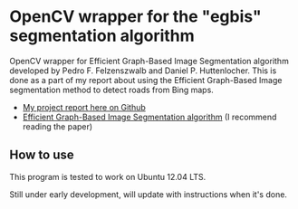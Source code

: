 OpenCV wrapper for the "egbis" segmentation algorithm
=====================================================
OpenCV wrapper for Efficient Graph-Based Image Segmentation algorithm developed
by Pedro F. Felzenszwalb and Daniel P. Huttenlocher. This is done as a part of my report about using the Efficient
Graph-Based Image segmentation method to detect roads from Bing maps.

* [My project report here on
  Github](https://github.com/christofferholmstedt/maa507-report-mathematics-behind-internet)
* [Efficient Graph-Based Image Segmentation
  algorithm](http://cs.brown.edu/~pff/segment/) (I recommend reading the paper)


How to use
----------
This program is tested to work on Ubuntu 12.04 LTS.

Still under early development, will update with instructions when it's done.
